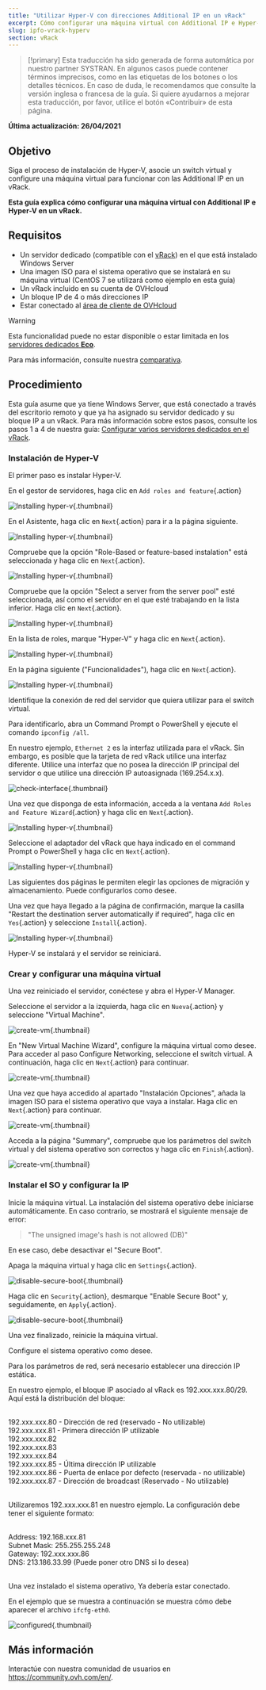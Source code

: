 ```yaml
---
title: "Utilizar Hyper-V con direcciones Additional IP en un vRack"
excerpt: Cómo configurar una máquina virtual con Additional IP e Hyper-V en un vRack
slug: ipfo-vrack-hyperv
section: vRack 
---
```


> [!primary]
> Esta traducción ha sido generada de forma automática por nuestro partner SYSTRAN. En algunos casos puede contener términos imprecisos, como en las etiquetas de los botones o los detalles técnicos. En caso de duda, le recomendamos que consulte la versión inglesa o francesa de la guía. Si quiere ayudarnos a mejorar esta traducción, por favor, utilice el botón «Contribuir» de esta página.
> 

**Última actualización: 26/04/2021**

## Objetivo

Siga el proceso de instalación de Hyper-V, asocie un switch virtual y configure una máquina virtual para funcionar con las Additional IP en un vRack.

**Esta guía explica cómo configurar una máquina virtual con Additional IP e Hyper-V en un vRack.**

## Requisitos

- Un servidor dedicado (compatible con el [vRack](https://www.ovh.com/ca/en/solutions/vrack/)) en el que está instalado Windows Server
- Una imagen ISO para el sistema operativo que se instalará en su máquina virtual (CentOS 7 se utilizará como ejemplo en esta guía)
- Un vRack incluido en su cuenta de OVHcloud
- Un bloque IP de 4 o más direcciones IP
- Estar conectado al [área de cliente de OVHcloud](https://ca.ovh.com/auth/?action=gotomanager&from=https://www.ovh.com/world/&ovhSubsidiary=ws)

> [!warning]
> Esta funcionalidad puede no estar disponible o estar limitada en los [servidores dedicados **Eco**](https://eco.ovhcloud.com/es/about/).
>
> Para más información, consulte nuestra [comparativa](https://eco.ovhcloud.com/es/compare/).

## Procedimiento

Esta guía asume que ya tiene Windows Server, que está conectado a través del escritorio remoto y que ya ha asignado su servidor dedicado y su bloque IP a un vRack. Para más información sobre estos pasos, consulte los pasos 1 a 4 de nuestra guía: [Configurar varios servidores dedicados en el vRack](../configurar-vrack-en-servidor-dedicado/).

### Instalación de Hyper-V

El primer paso es instalar Hyper-V.

En el gestor de servidores, haga clic en `Add roles and feature`{.action}

![Installing hyper-v](images/add-roles-features.png){.thumbnail}

En el Asistente, haga clic en `Next`{.action} para ir a la página siguiente.

![Installing hyper-v](images/add-roles-features-2.png){.thumbnail}

Compruebe que la opción "Role-Based or feature-based instalation" está seleccionada y haga clic en `Next`{.action}.

![Installing hyper-v](images/add-roles-features-3.png){.thumbnail}

Compruebe que la opción "Select a server from the server pool" esté seleccionada, así como el servidor en el que esté trabajando en la lista inferior. Haga clic en `Next`{.action}.

![Installing hyper-v](images/add-roles-features-4.png){.thumbnail}

En la lista de roles, marque "Hyper-V" y haga clic en `Next`{.action}.

![Installing hyper-v](images/add-roles-features-5.png){.thumbnail}

En la página siguiente ("Funcionalidades"), haga clic en `Next`{.action}.

![Installing hyper-v](images/add-roles-features-9.png){.thumbnail}

Identifique la conexión de red del servidor que quiera utilizar para el switch virtual.

Para identificarlo, abra un Command Prompt o PowerShell y ejecute el comando `ipconfig /all`.

En nuestro ejemplo, `Ethernet 2` es la interfaz utilizada para el vRack. Sin embargo, es posible que la tarjeta de red vRack utilice una interfaz diferente. Utilice una interfaz que no posea la dirección IP principal del servidor o que utilice una dirección IP autoasignada (169.254.x.x).

![check-interface](images/ipconfig.png){.thumbnail}

Una vez que disponga de esta información, acceda a la ventana `Add Roles and Feature Wizard`{.action} y haga clic en `Next`{.action}.

![Installing hyper-v](images/add-roles-features-6.png){.thumbnail}

Seleccione el adaptador del vRack que haya indicado en el command Prompt o PowerShell y haga clic en `Next`{.action}.

![Installing hyper-v](images/add-roles-features-7.png){.thumbnail}

Las siguientes dos páginas le permiten elegir las opciones de migración y almacenamiento. Puede configurarlos como desee.

Una vez que haya llegado a la página de confirmación, marque la casilla "Restart the destination server automatically if required", haga clic en `Yes`{.action} y seleccione `Install`{.action}.

![Installing hyper-v](images/add-roles-features-8.png){.thumbnail}

Hyper-V se instalará y el servidor se reiniciará.

### Crear y configurar una máquina virtual

Una vez reiniciado el servidor, conéctese y abra el Hyper-V Manager.

Seleccione el servidor a la izquierda, haga clic en `Nueva`{.action} y seleccione "Virtual Machine".

![create-vm](images/create-vm.png){.thumbnail}

En "New Virtual Machine Wizard", configure la máquina virtual como desee. Para acceder al paso Configure Networking, seleccione el switch virtual. A continuación, haga clic en `Next`{.action} para continuar.

![create-vm](images/create-vm-2.png){.thumbnail}

Una vez que haya accedido al apartado "Instalación Opciones", añada la imagen ISO para el sistema operativo que vaya a instalar. Haga clic en `Next`{.action} para continuar.

![create-vm](images/create-vm-3.png){.thumbnail}

Acceda a la página "Summary", compruebe que los parámetros del switch virtual y del sistema operativo son correctos y haga clic en `Finish`{.action}.

![create-vm](images/create-vm-4.png){.thumbnail}

### Instalar el SO y configurar la IP

Inicie la máquina virtual. La instalación del sistema operativo debe iniciarse automáticamente. En caso contrario, se mostrará el siguiente mensaje de error:

> "The unsigned image's hash is not allowed (DB)"

En ese caso, debe desactivar el "Secure Boot".

Apaga la máquina virtual y haga clic en `Settings`{.action}.

![disable-secure-boot](images/disable-secure-boot.png){.thumbnail}

Haga clic en `Security`{.action}, desmarque "Enable Secure Boot" y, seguidamente, en `Apply`{.action}.

![disable-secure-boot](images/disable-secure-boot-2.png){.thumbnail}

Una vez finalizado, reinicie la máquina virtual.

Configure el sistema operativo como desee.

Para los parámetros de red, será necesario establecer una dirección IP estática.

En nuestro ejemplo, el bloque IP asociado al vRack es 192.xxx.xxx.80/29. Aquí está la distribución del bloque:

<br>
192.xxx.xxx.80 - Dirección de red (reservado - No utilizable)<br>
192.xxx.xxx.81 - Primera dirección IP utilizable<br>
192.xxx.xxx.82<br>
192.xxx.xxx.83<br>
192.xxx.xxx.84<br>
192.xxx.xxx.85 - Última dirección IP utilizable<br>
192.xxx.xxx.86 - Puerta de enlace por defecto (reservada - no utilizable)<br>
192.xxx.xxx.87 - Dirección de broadcast (Reservado - No utilizable)<br>
<br>

Utilizaremos 192.xxx.xxx.81 en nuestro ejemplo. La configuración debe tener el siguiente formato:

<br>
Address: 192.168.xxx.81<br>
Subnet Mask: 255.255.255.248<br>
Gateway: 192.xxx.xxx.86<br>
DNS: 213.186.33.99 (Puede poner otro DNS si lo desea)<br>
<br>

Una vez instalado el sistema operativo, Ya debería estar conectado.

En el ejemplo que se muestra a continuación se muestra cómo debe aparecer el archivo `ifcfg-eth0`.

![configured](images/configured.png){.thumbnail}

## Más información

Interactúe con nuestra comunidad de usuarios en <https://community.ovh.com/en/>.
